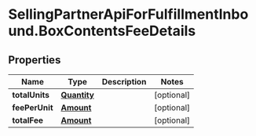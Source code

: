 # SellingPartnerApiForFulfillmentInbound.BoxContentsFeeDetails

## Properties
Name | Type | Description | Notes
------------ | ------------- | ------------- | -------------
**totalUnits** | [**Quantity**](Quantity.md) |  | [optional] 
**feePerUnit** | [**Amount**](Amount.md) |  | [optional] 
**totalFee** | [**Amount**](Amount.md) |  | [optional] 

